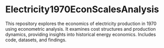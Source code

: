 # Electricity1970EconScalesAnalysis
This repository explores the economics of electricity production in 1970 using econometric analysis. It examines cost structures and production dynamics, providing insights into historical energy economics. Includes code, datasets, and findings.
